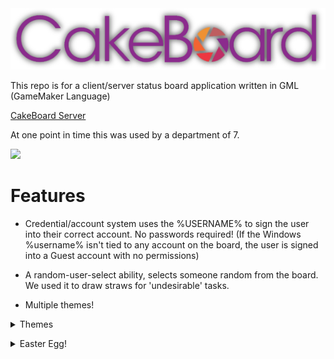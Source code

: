 <img src="https://github.com/PureNukage/cakeboard_client/blob/beta/c604303d-425c-49ad-92a9-85e0f2dacc79.png" width="700">

This repo is for a client/server status board application written in GML (GameMaker Language)

[CakeBoard Server](https://github.com/PureNukage/cakeboard_server)

At one point in time this was used by a department of 7.

<img src="https://github.com/PureNukage/cakeboard_client/blob/beta/baking%20some%20cake%20cropped.gif">

# Features

* Credential/account system uses the %USERNAME% to sign the user into their correct account. No passwords required! (If the Windows %username% isn't tied to any account on the board, the user is signed into a Guest account with no permissions)

* A random-user-select ability, selects someone random from the board. We used it to draw straws for 'undesirable' tasks.  

* Multiple themes!

<details><summary>Themes</summary>

<img src="https://github.com/PureNukage/cakeboard_client/blob/beta/cakeboard_client_2019-01-25_10-10-56.png" width="400"> <img src="https://github.com/PureNukage/cakeboard_client/blob/beta/cakeboard_client_2019-01-25_10-11-10.png" width="400">
<img src="https://github.com/PureNukage/cakeboard_client/blob/beta/cakeboard_client_2019-01-25_10-11-17.png" width="400">
<img src="https://github.com/PureNukage/cakeboard_client/blob/beta/cakeboard_client_2019-01-25_10-11-24.png" width="400">
<img src="https://github.com/PureNukage/cakeboard_client/blob/beta/cakeboard_client_2019-01-25_10-11-33.png" width="400">
<img src="https://github.com/PureNukage/cakeboard_client/blob/beta/cakeboard_client_2019-01-25_10-11-41.png" width="400">
<img src="https://github.com/PureNukage/cakeboard_client/blob/beta/cakeboard_client_2019-01-25_10-11-47.png" width="400">

</details>

<p></p>
<p></p>

<details><summary>Easter Egg!</summary>

<img src="https://github.com/PureNukage/cakeboard_client/blob/beta/burrito.gif" width="600">

Easter Eggs - The most important feature of all

</details>
